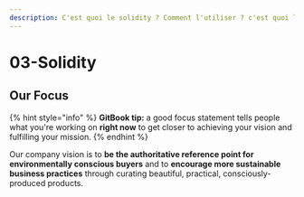 ```yaml
---
description: C'est quoi le solidity ? Comment l'utiliser ? c'est quoi l'EVM ?
---
```


# 03-Solidity

## Our Focus

{% hint style="info" %}
**GitBook tip:** a good focus statement tells people what you're working on **right now** to get closer to achieving your vision and fulfilling your mission.
{% endhint %}

Our company vision is to **be the authoritative reference point for environmentally conscious buyers** and to **encourage more sustainable business practices** through curating beautiful, practical, consciously-produced products.
